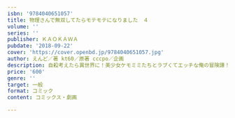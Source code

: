 ```yaml
---
isbn: '9784040651057'
title: 物理さんで無双してたらモテモテになりました　４
volume: ''
series: ''
publisher: ＫＡＯＫＡＷＡ
pubdate: '2018-09-22'
cover: 'https://cover.openbd.jp/9784040651057.jpg'
author: えんど／著 kt60／原著 cccpo／企画
description: 自殺考えたら異世界に！美少女ケモミミたちとラブくてエッチな俺の冒険譚！
price: '600'
genre: ''
target: 一般
format: コミック
content: コミックス・劇画

---
```

